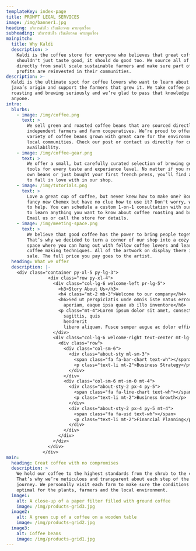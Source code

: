 ```yaml
---
templateKey: index-page
title: PROMPT LEGAL SERVICES
image: /img/banner1.jpg
heading: บริการฉับไว เว็บเดียวจบ ครบทุกเรื่อง
subheading: บริการฉับไว เว็บเดียวจบ ครบทุกเรื่อง
mainpitch:
  title: Why Kaldi
  description: >
    Kaldi is the coffee store for everyone who believes that great coffee
    shouldn't just taste good, it should do good too. We source all of our beans
    directly from small scale sustainable farmers and make sure part of the
    profits are reinvested in their communities.
description: >-
  Kaldi is the ultimate spot for coffee lovers who want to learn about their
  java’s origin and support the farmers that grew it. We take coffee production,
  roasting and brewing seriously and we’re glad to pass that knowledge to
  anyone.
intro:
  blurbs:
    - image: /img/coffee.png
      text: >
        We sell green and roasted coffee beans that are sourced directly from
        independent farmers and farm cooperatives. We’re proud to offer a
        variety of coffee beans grown with great care for the environment and
        local communities. Check our post or contact us directly for current
        availability.
    - image: /img/coffee-gear.png
      text: >
        We offer a small, but carefully curated selection of brewing gear and
        tools for every taste and experience level. No matter if you roast your
        own beans or just bought your first french press, you’ll find a gadget
        to fall in love with in our shop.
    - image: /img/tutorials.png
      text: >
        Love a great cup of coffee, but never knew how to make one? Bought a
        fancy new Chemex but have no clue how to use it? Don't worry, we’re here
        to help. You can schedule a custom 1-on-1 consultation with our baristas
        to learn anything you want to know about coffee roasting and brewing.
        Email us or call the store for details.
    - image: /img/meeting-space.png
      text: >
        We believe that good coffee has the power to bring people together.
        That’s why we decided to turn a corner of our shop into a cozy meeting
        space where you can hang out with fellow coffee lovers and learn about
        coffee making techniques. All of the artwork on display there is for
        sale. The full price you pay goes to the artist.
  heading: What we offer
  description: |-
    <div class="container py-xl-5 py-lg-3">
                <div class="row py-xl-4">
                  <div class="col-lg-6 welcome-left pr-lg-5">
                    <h3>Story About Us</h3>
                    <h4 class="mt-2 mb-3">Welcome to our company</h4>
                    <h6>Sed ut perspiciatis unde omnis iste natus error sit voluptatem accusantium doloremque laudantium, totam rem
                      aperiam, eaque ipsa quae ab illo inventore</h6>
                    <p class="mt-4">Lorem ipsum dolor sit amet, consectetur adipiscing elit. Suspendisse porta erat sit amet eros
                      sagittis, quis
                      hendrerit
                      libero aliquam. Fusce semper augue ac dolor efficitur, a pretium metus pellentesque.</p>
                  </div>
                  <div class="col-lg-6 welcome-right text-center mt-lg-0 mt-5">
                    <div class="row">
                      <div class="col-sm-6">
                        <div class="about-sty ml-sm-3">
                          <span class="fa fa-bar-chart text-wh"></span>
                          <p class="text-li mt-2">Business Strategy</p>
                        </div>
                      </div>
                      <div class="col-sm-6 mt-sm-0 mt-4">
                        <div class="about-sty-2 px-4 py-5">
                          <span class="fa fa-line-chart text-wh"></span>
                          <p class="text-li mt-2">Business Growth</p>
                        </div>
                        <div class="about-sty-2 px-4 py-5 mt-4">
                          <span class="fa fa-usd text-wh"></span>
                          <p class="text-li mt-2">Financial Planning</p>
                        </div>
                      </div>
                    </div>
                  </div>
                </div>
              </div>
main:
  heading: Great coffee with no compromises
  description: >
    We hold our coffee to the highest standards from the shrub to the cup.
    That’s why we’re meticulous and transparent about each step of the coffee’s
    journey. We personally visit each farm to make sure the conditions are
    optimal for the plants, farmers and the local environment.
  image1:
    alt: A close-up of a paper filter filled with ground coffee
    image: /img/products-grid3.jpg
  image2:
    alt: A green cup of a coffee on a wooden table
    image: /img/products-grid2.jpg
  image3:
    alt: Coffee beans
    image: /img/products-grid1.jpg
---
```


